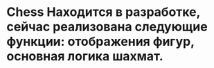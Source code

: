 # Chess Находится в разработке, сейчас реализована следующие функции: отображения фигур, основная логика шахмат.

